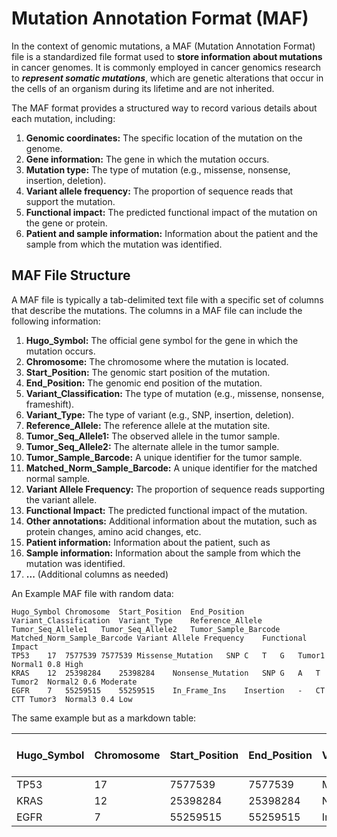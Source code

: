 # Mutation Annotation Format (MAF)

In the context of genomic mutations, a MAF (Mutation Annotation Format) file is a standardized file format used to 
**store information about mutations** in cancer genomes. It is commonly employed in cancer genomics research to 
***represent somatic mutations***, which are genetic alterations that occur in the cells of an organism during its lifetime
and are not inherited.

The MAF format provides a structured way to record various details about each mutation, including:

1. **Genomic coordinates:** The specific location of the mutation on the genome.
2. **Gene information:** The gene in which the mutation occurs.
3. **Mutation type:** The type of mutation (e.g., missense, nonsense, insertion, deletion).
4. **Variant allele frequency:** The proportion of sequence reads that support the mutation.
5. **Functional impact:** The predicted functional impact of the mutation on the gene or protein.
6. **Patient and sample information:** Information about the patient and the sample from which the mutation was
   identified.


## MAF File Structure

A MAF file is typically a tab-delimited text file with a specific set of columns that describe the mutations. The columns
in a MAF file can include the following information:

1. **Hugo_Symbol:** The official gene symbol for the gene in which the mutation occurs.
2. **Chromosome:** The chromosome where the mutation is located.
3. **Start_Position:** The genomic start position of the mutation.
4. **End_Position:** The genomic end position of the mutation.
5. **Variant_Classification:** The type of mutation (e.g., missense, nonsense, frameshift).
6. **Variant_Type:** The type of variant (e.g., SNP, insertion, deletion).
7. **Reference_Allele:** The reference allele at the mutation site.
8. **Tumor_Seq_Allele1:** The observed allele in the tumor sample.
9. **Tumor_Seq_Allele2:** The alternate allele in the tumor sample.
10. **Tumor_Sample_Barcode:** A unique identifier for the tumor sample.
11. **Matched_Norm_Sample_Barcode:** A unique identifier for the matched normal sample.
12. **Variant Allele Frequency:** The proportion of sequence reads supporting the variant allele.
13. **Functional Impact:** The predicted functional impact of the mutation.
14. **Other annotations:** Additional information about the mutation, such as protein changes, amino acid changes, etc.
15. **Patient information:** Information about the patient, such as
16. **Sample information:** Information about the sample from which the mutation was identified.
17. **...** (Additional columns as needed)

An Example MAF file with random data:

```plaintext
Hugo_Symbol	Chromosome	Start_Position	End_Position	Variant_Classification	Variant_Type	Reference_Allele	Tumor_Seq_Allele1	Tumor_Seq_Allele2	Tumor_Sample_Barcode	Matched_Norm_Sample_Barcode	Variant Allele Frequency	Functional Impact
TP53	17	7577539	7577539	Missense_Mutation	SNP	C	T	G	Tumor1	Normal1	0.8	High
KRAS	12	25398284	25398284	Nonsense_Mutation	SNP	G	A	T	Tumor2	Normal2	0.6	Moderate
EGFR	7	55259515	55259515	In_Frame_Ins	Insertion	-	CT	CTT	Tumor3	Normal3	0.4	Low
```


The same example but as a markdown table:

| Hugo_Symbol | Chromosome | Start_Position | End_Position | Variant_Classification | Variant_Type | Reference_Allele | Tumor_Seq_Allele1 | Tumor_Seq_Allele2 | Tumor_Sample_Barcode | Matched_Norm_Sample_Barcode | Variant Allele Frequency | Functional Impact |
|-------------|------------|----------------|--------------|------------------------|--------------|------------------|-------------------|-------------------|----------------------|-----------------------------|--------------------------|-------------------|
| TP53        | 17         | 7577539        | 7577539      | Missense_Mutation      | SNP          | C                | T                 | G                 | Tumor1               | Normal1                     | 0.8                      | High              |
| KRAS        | 12         | 25398284       | 25398284     | Nonsense_Mutation      | SNP          | G                | A                 | T                 | Tumor2               | Normal2                     | 0.6                      | Moderate          |
| EGFR        | 7          | 55259515       | 55259515     | In_Frame_Ins           | Insertion    | -                | CT                | CTT               | Tumor3               | Normal3                     | 0.4                      | Low               |

